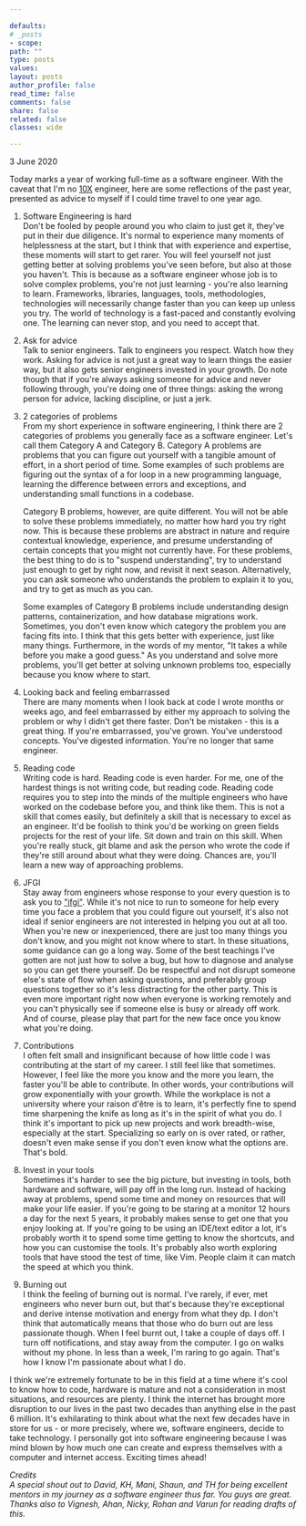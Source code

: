 ```yaml
---

defaults:
# _posts
- scope:
path: ""
type: posts
values:
layout: posts
author_profile: false
read_time: false
comments: false
share: false
related: false
classes: wide

---
```


3 June 2020

Today marks a year of working full-time as a software engineer. With the caveat that I'm no [10X](https://www.quora.com/What-is-a-10x-engineer) engineer, here are some reflections of the past year, presented as advice to myself if I could time travel to one year ago.

1. Software Engineering is hard  
   Don't be fooled by people around you who claim to just get it, they've put in their due diligence. It's normal to experience many moments of helplessness at the start, but I think that with experience and expertise, these moments will start to get rarer. You will feel yourself not just getting better at solving problems you've seen before, but also at those you haven't. This is because as a software engineer whose job is to solve complex problems, you're not just learning - you're also learning to learn. Frameworks, libraries, languages, tools, methodologies, technologies will necessarily change faster than you can keep up unless you try. The world of technology is a fast-paced and constantly evolving one. The learning can never stop, and you need to accept that.
   

2. Ask for advice  
   Talk to senior engineers. Talk to engineers you respect. Watch how they work. Asking for advice is not just a great way to learn things the easier way, but it also gets senior engineers invested in your growth. Do note though that if you're always asking someone for advice and never following through, you're doing one of three things: asking the wrong person for advice, lacking discipline, or just a jerk.

3. 2 categories of problems  
    From my short experience in software engineering, I think there are 2 categories of problems you generally face as a software engineer. Let's call them Category A and Category B. Category A problems are problems that you can figure out yourself with a tangible amount of effort, in a short period of time. Some examples of such problems are figuring out the syntax of a for loop in a new programming language, learning the difference between errors and exceptions, and understanding small functions in a codebase.  
    
    Category B problems, however, are quite different. You will not be able to solve these problems immediately, no matter how hard you try right now. This is because these problems are abstract in nature and require contextual knowledge, experience, and presume understanding of certain concepts that you might not currently have. For these problems, the best thing to do is to "suspend understanding", try to understand just enough to get by right now, and revisit it next season. Alternatively, you can ask someone who understands the problem to explain it to you, and try to get as much as you can.  
    
    Some examples of Category B problems include understanding design patterns, containerization, and how database migrations work. Sometimes, you don't even know which category the problem you are facing fits into. I think that this gets better with experience, just like many things. Furthermore, in the words of my mentor, "It takes a while before you make a good guess." As you understand and solve more problems, you'll get better at solving unknown problems too, especially because you know where to start.

4. Looking back and feeling embarrassed  
    There are many moments when I look back at code I wrote months or weeks ago, and feel embarrassed by either my approach to solving the problem or why I didn't get there faster. Don't be mistaken - this is a great thing. If you're embarrassed, you've grown. You've understood concepts. You've digested information. You're no longer that same engineer.

5. Reading code  
    Writing code is hard. Reading code is even harder. For me, one of the hardest things is not writing code, but reading code. Reading code requires you to step into the minds of the multiple engineers who have worked on the codebase before you, and think like them. This is not a skill that comes easily, but definitely a skill that is necessary to excel as an engineer. It'd be foolish to think you'd be working on green fields projects for the rest of your life. Sit down and train on this skill. When you're really stuck, git blame and ask the person who wrote the code if they're still around about what they were doing. Chances are, you'll learn a new way of approaching problems.

6. JFGI  
    Stay away from engineers whose response to your every question is to ask you to ["jfgi"](https://www.urbandictionary.com/define.php?term=jfgi). While it's not nice to run to someone for help every time you face a problem that you could figure out yourself, it's also not ideal if senior engineers are not interested in helping you out at all too. When you're new or inexperienced, there are just too many things you don't know, and you might not know where to start. In these situations, some guidance can go a long way. Some of the best teachings I've gotten are not just how to solve a bug, but how to diagnose and analyse so you can get there yourself. Do be respectful and not disrupt someone else's state of flow when asking questions, and preferably group questions together so it's less distracting for the other party. This is even more important right now when everyone is working remotely and you can't physically see if someone else is busy or already off work. And of course, please play that part for the new face once you know what you're doing. 

7. Contributions  
    I often felt small and insignificant because of how little code I was contributing at the start of my career. I still feel like that sometimes. However, I feel like the more you know and the more you learn, the faster you'll be able to contribute. In other words, your contributions will grow exponentially with your growth. While the workplace is not a university where your raison d'être is to learn, it's perfectly fine to spend time sharpening the knife as long as it's in the spirit of what you do. I think it's important to pick up new projects and work breadth-wise, especially at the start. Specializing so early on is over rated, or rather, doesn't even make sense if you don't even know what the options are. That's bold.

8. Invest in your tools  
    Sometimes it's harder to see the big picture, but investing in tools, both hardware and software, will pay off in the long run. Instead of hacking away at problems, spend some time and money on resources that will make your life easier. If you're going to be staring at a monitor 12 hours a day for the next 5 years, it probably makes sense to get one that you enjoy looking at. If you're going to be using an IDE/text editor a lot, it's probably worth it to spend some time getting to know the shortcuts, and how you can customise the tools. It's probably also worth exploring tools that have stood the test of time, like Vim. People claim it can match the speed at which you think.

9. Burning out  
    I think the feeling of burning out is normal. I've rarely, if ever, met engineers who never burn out, but that's because they're exceptional and derive intense motivation and energy from what they dp. I don't think that automatically means that those who do burn out are less passionate though. When I feel burnt out, I take a couple of days off. I turn off notifications, and stay away from the computer. I go on walks without my phone. In less than a week, I'm raring to go again. That's how I know I'm passionate about what I do.

I think we're extremely fortunate to be in this field at a time where it's cool to know how to code, hardware is mature and not a consideration in most situations, and resources are plenty. I think the internet has brought more disruption to our lives in the past two decades than anything else in the past 6 million. It's exhilarating to think about what the next few decades have in store for us - or more precisely, where we, software engineers, decide to take technology. I personally got into software engineering because I was mind blown by how much one can create and express themselves with a computer and internet access. Exciting times ahead!
 
*Credits*    
*A special shout out to David, KH, Mani, Shaun, and TH for being excellent mentors in my journey as a software engineer thus far. You guys are great. Thanks also to Vignesh, Ahan, Nicky, Rohan and Varun for reading drafts of this.*
